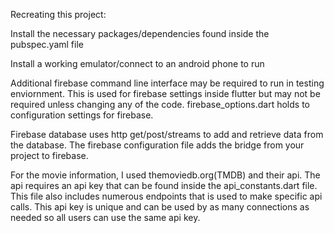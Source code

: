 Recreating this project:

Install the necessary packages/dependencies found inside the pubspec.yaml file

Install a working emulator/connect to an android phone to run

Additional firebase command line interface may be required to run in testing enviornment. This is used for firebase settings inside flutter but may not be required unless changing any of the code. firebase_options.dart holds to configuration settings for firebase. 

Firebase database uses http get/post/streams to add and retrieve data from the database. The firebase configuration file adds the bridge from your project to firebase.

For the movie information, I used themoviedb.org(TMDB) and their api. The api requires an api key that can be found inside the api_constants.dart file. This file also includes numerous endpoints that is used to make specific api calls. This api key is unique and can be used by as many connections as needed so all users can use the same api key.